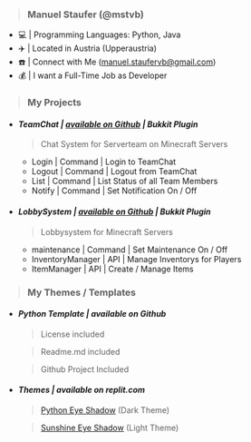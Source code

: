 > ### Manuel Staufer (@mstvb)

  - 💻 | Programming Languages: Python, Java
  - ✈️ | Located in Austria (Upperaustria)
  - ☎️ | Connect with Me (manuel.staufervb@gmail.com)
  - 💰 | I want a Full-Time Job as Developer

> ### My Projects

  - #### *TeamChat | [available on Github](https://github.com/mstvb/reforgeteamchat) | Bukkit Plugin*
    > Chat System for Serverteam on Minecraft Servers

      - Login | Command | Login to TeamChat
      - Logout | Command | Logout from TeamChat
      - List | Command | List Status of all Team Members
      - Notify | Command | Set Notification On / Off
      
  - #### *LobbySystem | [available on Github](https://github.com/mstvb/reforgelobbysystem) | Bukkit Plugin*
    > Lobbysystem for Minecraft Servers

      - maintenance | Command | Set Maintenance On / Off
      - InventoryManager | API | Manage Inventorys for Players
      - ItemManager | API | Create / Manage Items
      
> ### My Themes / Templates 

  - #### *Python Template | available on Github*
    
    > License included
    
    > Readme.md included
    
    > Github Project Included
      
  - #### *Themes | available on replit.com*
     
    > [Python Eye Shadow](https://replit.com/theme/@lwc/python-eye-shadow) (Dark Theme)
    
    > [Sunshine Eye Shadow](https://replit.com/theme/@lwc/sunshine-eye-shadow) (Light Theme)
